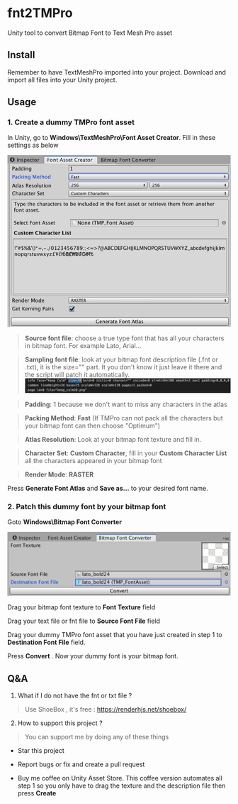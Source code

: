 # fnt2TMPro
Unity tool to convert Bitmap Font to Text Mesh Pro asset

## Install
Remember to have TextMeshPro imported into your project.
Download and import all files into your Unity project.

## Usage

### 1. Create a dummy TMPro font asset

In Unity, go to **Windows\TextMeshPro\Font Asset Creator**. Fill in these settings as below

![font_asset_creator](https://github.com/napbla/fnt2TMPro/blob/readme/images/font_asset_creator.png?raw=true)

>**Source font file**: choose a true type font that has all your characters in bitmap font. For example Lato, Arial...

>**Sampling font file**: look at your bitmap font description file (.fnt or .txt), it is the size="" part. It you don't know it just leave it there and the script will patch it automatically.
![fnt file with size part](https://github.com/napbla/fnt2TMPro/blob/readme/images/fnt_size.png?raw=true)

>**Padding**: 1 because we don't want to miss any characters in the atlas

>**Packing Method**: **Fast** (If TMPro can not pack all the characters but your bitmap font can then choose "Optimum")

>**Atlas Resolution**: Look at your bitmap font texture and fill in.

>**Character Set**: **Custom Character**, fill in your **Custom Character List** all the characters appeared in your bitmap font

>**Render Mode**: **RASTER** 

Press **Generate Font Atlas** and **Save as...** to your desired font name.

### 2. Patch this dummy font by your bitmap font

Goto **Windows\Bitmap Font Converter**

![bmp font converter](https://github.com/napbla/fnt2TMPro/blob/readme/images/bmp_font_converter.png?raw=true)

Drag your bitmap font texture to **Font Texture** field

Drag your text file or fnt file to **Source Font File** field

Drag your dummy TMPro font asset that you have just created in step 1 to **Destination Font File** field.

Press **Convert** . Now your dummy font is your bitmap font.

## Q&A
1. What if I do not have the fnt or txt file ?

>Use ShoeBox , it's free : https://renderhjs.net/shoebox/

2. How to support this project ?

>You can support me by doing any of these things

* Star this project

* Report bugs or fix and create a pull request

* Buy me coffee on Unity Asset Store. This coffee version automates all step 1 so you only have to drag the texture and the description file then press **Create**

